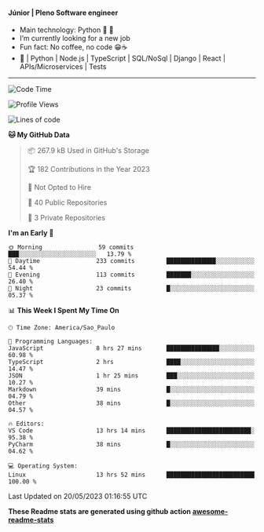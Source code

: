 #### Júnior | Pleno Software engineer 

- Main technology: Python 🐍 💖
- I’m currently looking for a new job
- Fun fact: No coffee, no code 😁☕
- 📖 | Python | Node.js | TypeScript | SQL/NoSql | Django | React | APIs/Microservices | Tests 
---
<!--START_SECTION:waka-->
![Code Time](http://img.shields.io/badge/Code%20Time-805%20hrs%2030%20mins-blue)

![Profile Views](http://img.shields.io/badge/Profile%20Views-0-blue)

![Lines of code](https://img.shields.io/badge/From%20Hello%20World%20I%27ve%20Written-10.6%20million%20lines%20of%20code-blue)

**🐱 My GitHub Data** 

> 📦 267.9 kB Used in GitHub's Storage 
 > 
> 🏆 182 Contributions in the Year 2023
 > 
> 🚫 Not Opted to Hire
 > 
> 📜 40 Public Repositories 
 > 
> 🔑 3 Private Repositories 
 > 
**I'm an Early 🐤** 

```text
🌞 Morning                59 commits          ███░░░░░░░░░░░░░░░░░░░░░░   13.79 % 
🌆 Daytime                233 commits         ██████████████░░░░░░░░░░░   54.44 % 
🌃 Evening                113 commits         ███████░░░░░░░░░░░░░░░░░░   26.40 % 
🌙 Night                  23 commits          █░░░░░░░░░░░░░░░░░░░░░░░░   05.37 % 
```


📊 **This Week I Spent My Time On** 

```text
🕑︎ Time Zone: America/Sao_Paulo

💬 Programming Languages: 
JavaScript               8 hrs 27 mins       ███████████████░░░░░░░░░░   60.98 % 
TypeScript               2 hrs               ████░░░░░░░░░░░░░░░░░░░░░   14.47 % 
JSON                     1 hr 25 mins        ███░░░░░░░░░░░░░░░░░░░░░░   10.27 % 
Markdown                 39 mins             █░░░░░░░░░░░░░░░░░░░░░░░░   04.79 % 
Other                    38 mins             █░░░░░░░░░░░░░░░░░░░░░░░░   04.57 % 

🔥 Editors: 
VS Code                  13 hrs 14 mins      ████████████████████████░   95.38 % 
PyCharm                  38 mins             █░░░░░░░░░░░░░░░░░░░░░░░░   04.62 % 

💻 Operating System: 
Linux                    13 hrs 52 mins      █████████████████████████   100.00 % 
```


 Last Updated on 20/05/2023 01:16:55 UTC
<!--END_SECTION:waka-->

**These Readme stats are generated using github action [awesome-readme-stats](https://github.com/anmol098/waka-readme-stats)**
